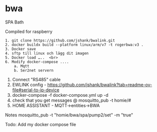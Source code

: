 # bwa
SPA Bath

Compiled for raspberry <br>

	1. git clone https://github.com/jshank/bwalink.git
 	2. docker buildx build --platform linux/arm/v7 -t rogerbwa:v3 .
  	3. Docker save
   	4. sftp till linux och lägg dit imagen
	5. Docker load …..	<br>
	6. Modify docker-compose ....
		a. Mqtt
		b. Ser2net servern




1. Connect "RS485" cable
2. EWLINK config - https://github.com/jshank/bwalink?tab=readme-ov-file#serial-to-ip-device
3. docker-compose -f docker-compose.yml up -d
4. check that you get messages @ mosquitto_pub -t homie/#
5. HOME ASSISTANT - MQTT->entities->BWA


Notes
mosquitto_pub -t "homie/bwa/spa/pump2/set" -m "true"

Todo:
Add my docker compose file
